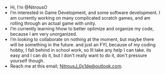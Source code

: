 - Hi, I’m @NitrousO
- I’m interested in Game Development, and some software development. I am currently working on many complicated scratch games, and am rolling through an actual game with unity.
- I’m currently learning hhow to better optimize and organize my code, because I am very unorganized.
- I’m looking to collaborate on nothing at the moment, but maybe there will be something in the future. and just an FYI, because of my coding hobby, I fall behind in school work, so Ill take any help I can take. its easy and I can do it, but I don't really want to do it, don't pressure yourself though.
- Reach me at this email; NitrousJ_0x1de@outlook.com.

